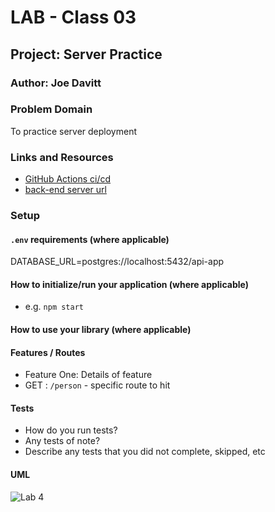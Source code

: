 # LAB - Class 03

## Project: Server Practice

### Author: Joe Davitt

### Problem Domain

To practice server deployment

### Links and Resources

- [GitHub Actions ci/cd]()
- [back-end server url]()


### Setup

#### `.env` requirements (where applicable)

DATABASE_URL=postgres://localhost:5432/api-app


#### How to initialize/run your application (where applicable)

- e.g. `npm start`

#### How to use your library (where applicable)

#### Features / Routes

- Feature One: Details of feature
- GET : `/person` - specific route to hit

#### Tests

- How do you run tests?
- Any tests of note?
- Describe any tests that you did not complete, skipped, etc

#### UML



![Lab 4]()
